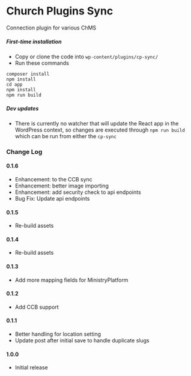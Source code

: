 # Church Plugins Sync
Connection plugin for various ChMS

##### First-time installation  #####

- Copy or clone the code into `wp-content/plugins/cp-sync/`
- Run these commands
```
composer install
npm install
cd app
npm install
npm run build
```

##### Dev updates  #####

- There is currently no watcher that will update the React app in the WordPress context, so changes are executed through `npm run build` which can be run from either the `cp-sync`

### Change Log

#### 0.1.6
* Enhancement: to the CCB sync
* Enhancement: better image importing
* Enhancement: add security check to api endpoints
* Bug Fix: Update api endpoints

#### 0.1.5
* Re-build assets

#### 0.1.4
* Re-build assets

#### 0.1.3
* Add more mapping fields for MinistryPlatform

#### 0.1.2
* Add CCB support

#### 0.1.1
* Better handling for location setting
* Update post after initial save to handle duplicate slugs

#### 1.0.0
* Initial release
